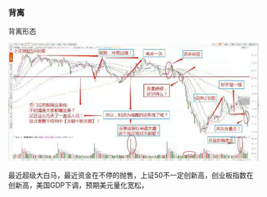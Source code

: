 ### 背离

背离形态

![WechatIMG63](WechatIMG63.jpeg)

最近超级大白马，最近资金在不停的抛售，上证50不一定创新高，创业板指数在创新高，美国GDP下调，预期美元量化宽松，

